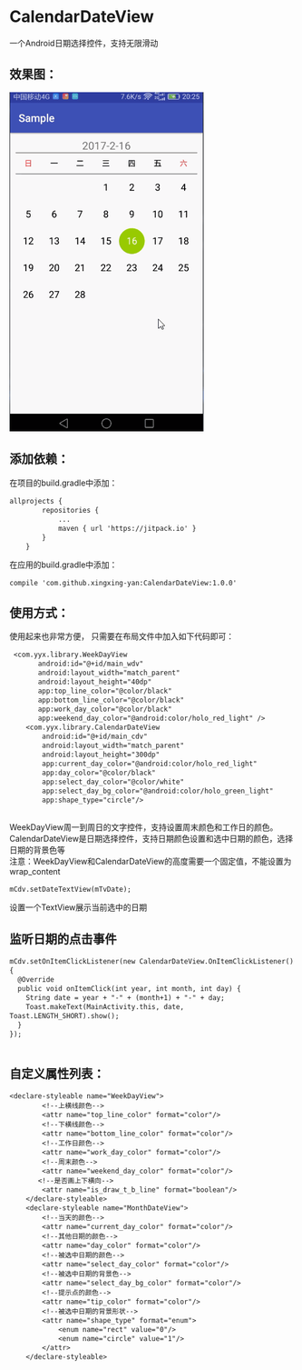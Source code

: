 # CalendarDateView
一个Android日期选择控件，支持无限滑动
## 效果图：
![效果图](https://github.com/xingxing-yan/CalendarDateView/blob/master/git/CalendarDemo.gif)
## 添加依赖：
在项目的build.gradle中添加：
```
allprojects {
		repositories {
			...
			maven { url 'https://jitpack.io' }
		}
	}
```
 在应用的build.gradle中添加：
 ```
 compile 'com.github.xingxing-yan:CalendarDateView:1.0.0'
 ```
## 使用方式：
使用起来也非常方便， 只需要在布局文件中加入如下代码即可：
```
 <com.yyx.library.WeekDayView
       android:id="@+id/main_wdv"
       android:layout_width="match_parent"
       android:layout_height="40dp"
       app:top_line_color="@color/black"
       app:bottom_line_color="@color/black"
       app:work_day_color="@color/black"
       app:weekend_day_color="@android:color/holo_red_light" />
    <com.yyx.library.CalendarDateView
        android:id="@+id/main_cdv"
        android:layout_width="match_parent"
        android:layout_height="300dp"
        app:current_day_color="@android:color/holo_red_light"
        app:day_color="@color/black"
        app:select_day_color="@color/white"
        app:select_day_bg_color="@android:color/holo_green_light"
        app:shape_type="circle"/>
        
```
        
WeekDayView周一到周日的文字控件，支持设置周末颜色和工作日的颜色。<br/>
CalendarDateView是日期选择控件，支持日期颜色设置和选中日期的颜色，选择日期的背景色等<br/>
注意：WeekDayView和CalendarDateView的高度需要一个固定值，不能设置为wrap_content
```
mCdv.setDateTextView(mTvDate);
```

设置一个TextView展示当前选中的日期

## 监听日期的点击事件

```
mCdv.setOnItemClickListener(new CalendarDateView.OnItemClickListener() {
  @Override
  public void onItemClick(int year, int month, int day) {
    String date = year + "-" + (month+1) + "-" + day;
    Toast.makeText(MainActivity.this, date, Toast.LENGTH_SHORT).show();
  }
});
   
```

## 自定义属性列表：

```
<declare-styleable name="WeekDayView">
        <!--上横线颜色-->
        <attr name="top_line_color" format="color"/>
        <!--下横线颜色-->
        <attr name="bottom_line_color" format="color"/>
        <!--工作日颜色-->
        <attr name="work_day_color" format="color"/>
        <!--周末颜色-->
        <attr name="weekend_day_color" format="color"/>
       <!--是否画上下横向-->
        <attr name="is_draw_t_b_line" format="boolean"/>
    </declare-styleable>
    <declare-styleable name="MonthDateView">
        <!--当天的颜色-->
        <attr name="current_day_color" format="color"/>
        <!--其他日期的颜色-->
        <attr name="day_color" format="color"/>
        <!--被选中日期的颜色-->
        <attr name="select_day_color" format="color"/>
        <!--被选中日期的背景色-->
        <attr name="select_day_bg_color" format="color"/>
        <!--提示点的颜色-->
        <attr name="tip_color" format="color"/>
        <!--被选中日期的背景形状-->
        <attr name="shape_type" format="enum">
            <enum name="rect" value="0"/>
            <enum name="circle" value="1"/>
        </attr>
    </declare-styleable>
    
```
